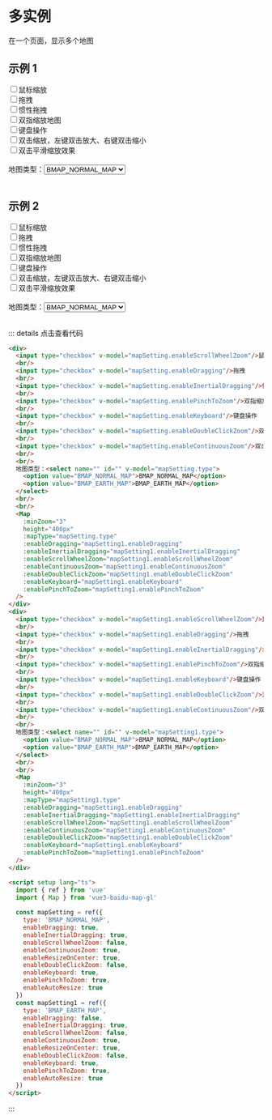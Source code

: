 # 多实例
在一个页面，显示多个地图

<script setup lang="ts">
  import { ref } from 'vue'
  const mapSetting = ref({
    type: 'BMAP_NORMAL_MAP',
    enableDragging: true,
    enableInertialDragging: true,
    enableScrollWheelZoom: false,
    enableContinuousZoom: true,
    enableResizeOnCenter: true,
    enableDoubleClickZoom: false,
    enableKeyboard: true,
    enablePinchToZoom: true,
    enableAutoResize: true
  })
  const mapSetting1 = ref({
    type: 'BMAP_EARTH_MAP',
    enableDragging: false,
    enableInertialDragging: true,
    enableScrollWheelZoom: false,
    enableContinuousZoom: true,
    enableResizeOnCenter: true,
    enableDoubleClickZoom: false,
    enableKeyboard: true,
    enablePinchToZoom: true,
    enableAutoResize: true
  })
</script>

## 示例 1

<div>
  <input type="checkbox" v-model="mapSetting.enableScrollWheelZoom"/>鼠标缩放
  <br/>
  <input type="checkbox" v-model="mapSetting.enableDragging"/>拖拽
  <br/>
  <input type="checkbox" v-model="mapSetting.enableInertialDragging"/>惯性拖拽
  <br/>
  <input type="checkbox" v-model="mapSetting.enablePinchToZoom"/>双指缩放地图
  <br/>
  <input type="checkbox" v-model="mapSetting.enableKeyboard"/>键盘操作
  <br/>
  <input type="checkbox" v-model="mapSetting.enableDoubleClickZoom"/>双击缩放，左键双击放大、右键双击缩小
  <br/>
  <input type="checkbox" v-model="mapSetting.enableContinuousZoom"/>双击平滑缩放效果
  <br/>
  <br/>
  地图类型：<select name="" id="" v-model="mapSetting.type">
    <option value="BMAP_NORMAL_MAP">BMAP_NORMAL_MAP</option>
    <option value="BMAP_EARTH_MAP">BMAP_EARTH_MAP</option>
  </select>
  <br/>
  <br/>
  <Map
    :minZoom="3"
    height="400px"
    :mapType="mapSetting.type"
    :enableDragging="mapSetting.enableDragging"
    :enableInertialDragging="mapSetting.enableInertialDragging"
    :enableScrollWheelZoom="mapSetting.enableScrollWheelZoom"
    :enableContinuousZoom="mapSetting.enableContinuousZoom"
    :enableDoubleClickZoom="mapSetting.enableDoubleClickZoom"
    :enableKeyboard="mapSetting.enableKeyboard"
    :enablePinchToZoom="mapSetting.enablePinchToZoom"
  />
</div>

## 示例 2

<div>
  <input type="checkbox" v-model="mapSetting1.enableScrollWheelZoom"/>鼠标缩放
  <br/>
  <input type="checkbox" v-model="mapSetting1.enableDragging"/>拖拽
  <br/>
  <input type="checkbox" v-model="mapSetting1.enableInertialDragging"/>惯性拖拽
  <br/>
  <input type="checkbox" v-model="mapSetting1.enablePinchToZoom"/>双指缩放地图
  <br/>
  <input type="checkbox" v-model="mapSetting1.enableKeyboard"/>键盘操作
  <br/>
  <input type="checkbox" v-model="mapSetting1.enableDoubleClickZoom"/>双击缩放，左键双击放大、右键双击缩小
  <br/>
  <input type="checkbox" v-model="mapSetting1.enableContinuousZoom"/>双击平滑缩放效果
  <br/>
  <br/>
  地图类型：<select name="" id="" v-model="mapSetting1.type">
    <option value="BMAP_NORMAL_MAP">BMAP_NORMAL_MAP</option>
    <option value="BMAP_EARTH_MAP">BMAP_EARTH_MAP</option>
  </select>
  <br/>
  <br/>
  <Map
    :minZoom="3"
    height="400px"
    :mapType="mapSetting1.type"
    :enableDragging="mapSetting1.enableDragging"
    :enableInertialDragging="mapSetting1.enableInertialDragging"
    :enableScrollWheelZoom="mapSetting1.enableScrollWheelZoom"
    :enableContinuousZoom="mapSetting1.enableContinuousZoom"
    :enableDoubleClickZoom="mapSetting1.enableDoubleClickZoom"
    :enableKeyboard="mapSetting1.enableKeyboard"
    :enablePinchToZoom="mapSetting1.enablePinchToZoom"
  />
</div>

::: details 点击查看代码
```html
<div>
  <input type="checkbox" v-model="mapSetting.enableScrollWheelZoom"/>鼠标缩放
  <br/>
  <input type="checkbox" v-model="mapSetting.enableDragging"/>拖拽
  <br/>
  <input type="checkbox" v-model="mapSetting.enableInertialDragging"/>惯性拖拽
  <br/>
  <input type="checkbox" v-model="mapSetting.enablePinchToZoom"/>双指缩放地图
  <br/>
  <input type="checkbox" v-model="mapSetting.enableKeyboard"/>键盘操作
  <br/>
  <input type="checkbox" v-model="mapSetting.enableDoubleClickZoom"/>双击缩放，左键双击放大、右键双击缩小
  <br/>
  <input type="checkbox" v-model="mapSetting.enableContinuousZoom"/>双击平滑缩放效果
  <br/>
  <br/>
  地图类型：<select name="" id="" v-model="mapSetting.type">
    <option value="BMAP_NORMAL_MAP">BMAP_NORMAL_MAP</option>
    <option value="BMAP_EARTH_MAP">BMAP_EARTH_MAP</option>
  </select>
  <br/>
  <br/>
  <Map
    :minZoom="3"
    height="400px"
    :mapType="mapSetting.type"
    :enableDragging="mapSetting1.enableDragging"
    :enableInertialDragging="mapSetting1.enableInertialDragging"
    :enableScrollWheelZoom="mapSetting1.enableScrollWheelZoom"
    :enableContinuousZoom="mapSetting1.enableContinuousZoom"
    :enableDoubleClickZoom="mapSetting1.enableDoubleClickZoom"
    :enableKeyboard="mapSetting1.enableKeyboard"
    :enablePinchToZoom="mapSetting1.enablePinchToZoom"
  />
</div>
<div>
  <input type="checkbox" v-model="mapSetting1.enableScrollWheelZoom"/>鼠标缩放
  <br/>
  <input type="checkbox" v-model="mapSetting1.enableDragging"/>拖拽
  <br/>
  <input type="checkbox" v-model="mapSetting1.enableInertialDragging"/>惯性拖拽
  <br/>
  <input type="checkbox" v-model="mapSetting1.enablePinchToZoom"/>双指缩放地图
  <br/>
  <input type="checkbox" v-model="mapSetting1.enableKeyboard"/>键盘操作
  <br/>
  <input type="checkbox" v-model="mapSetting1.enableDoubleClickZoom"/>双击缩放，左键双击放大、右键双击缩小
  <br/>
  <input type="checkbox" v-model="mapSetting1.enableContinuousZoom"/>双击平滑缩放效果
  <br/>
  <br/>
  地图类型：<select name="" id="" v-model="mapSetting1.type">
    <option value="BMAP_NORMAL_MAP">BMAP_NORMAL_MAP</option>
    <option value="BMAP_EARTH_MAP">BMAP_EARTH_MAP</option>
  </select>
  <br/>
  <br/>
  <Map
    :minZoom="3"
    height="400px"
    :mapType="mapSetting1.type"
    :enableDragging="mapSetting1.enableDragging"
    :enableInertialDragging="mapSetting1.enableInertialDragging"
    :enableScrollWheelZoom="mapSetting1.enableScrollWheelZoom"
    :enableContinuousZoom="mapSetting1.enableContinuousZoom"
    :enableDoubleClickZoom="mapSetting1.enableDoubleClickZoom"
    :enableKeyboard="mapSetting1.enableKeyboard"
    :enablePinchToZoom="mapSetting1.enablePinchToZoom"
  />
</div>

<script setup lang="ts">
  import { ref } from 'vue'
  import { Map } from 'vue3-baidu-map-gl'
  
  const mapSetting = ref({
    type: 'BMAP_NORMAL_MAP',
    enableDragging: true,
    enableInertialDragging: true,
    enableScrollWheelZoom: false,
    enableContinuousZoom: true,
    enableResizeOnCenter: true,
    enableDoubleClickZoom: false,
    enableKeyboard: true,
    enablePinchToZoom: true,
    enableAutoResize: true
  })
  const mapSetting1 = ref({
    type: 'BMAP_EARTH_MAP',
    enableDragging: false,
    enableInertialDragging: true,
    enableScrollWheelZoom: false,
    enableContinuousZoom: true,
    enableResizeOnCenter: true,
    enableDoubleClickZoom: false,
    enableKeyboard: true,
    enablePinchToZoom: true,
    enableAutoResize: true
  })
</script>

```
:::